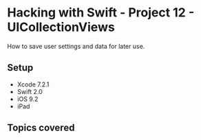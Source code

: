 # Hacking with Swift - Project 12 - UICollectionViews

How to save user settings and data for later use.

## Setup

- Xcode 7.2.1
- Swift 2.0
- iOS 9.2
- iPad

## Topics covered
